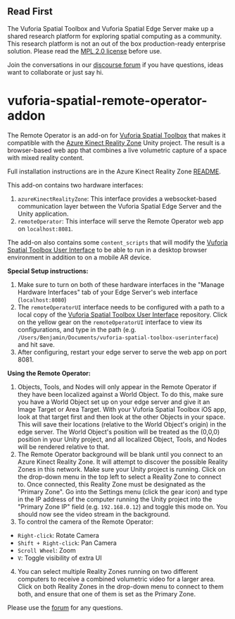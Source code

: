 ## Read First
The Vuforia Spatial Toolbox and Vuforia Spatial Edge Server make up a shared research platform for exploring spatial computing as a community. This research platform is not an out of the box production-ready enterprise solution. Please read the [MPL 2.0 license](LICENSE) before use.

Join the conversations in our [discourse forum](https://forum.spatialtoolbox.vuforia.com) if you have questions, ideas want to collaborate or just say hi.


# vuforia-spatial-remote-operator-addon

The Remote Operator is an add-on for [Vuforia Spatial Toolbox](https://github.com/ptcrealitylab/vuforia-spatial-toolbox-ios) that makes it compatible with the [Azure Kinect Reality Zone](https://github.com/ptcrealitylab/AzureKinectRealityZone) Unity project. The result is a browser-based web app that combines a live volumetric capture of a space with mixed reality content.

Full installation instructions are in the Azure Kinect Reality Zone [README](https://github.com/ptcrealitylab/AzureKinectRealityZone#azure-kinect-reality-zone).

This add-on contains two hardware interfaces:
1. `azureKinectRealityZone`: This interface provides a websocket-based communication layer between the Vuforia Spatial Edge Server and the Unity application.
2. `remoteOperator`: This interface will serve the Remote Operator web app on `localhost:8081`.

The add-on also contains some `content_scripts` that will modify the [Vuforia Spatial Toolbox User Interface](https://github.com/ptcrealitylab/vuforia-spatial-toolbox-userinterface) to be able to run in a desktop browser environment in addition to on a mobile AR device.

**Special Setup instructions:**
1. Make sure to turn on both of these hardware interfaces in the "Manage Hardware Interfaces" tab of your Edge Server's web interface (`localhost:8080`)
2. The `remoteOperatorUI` interface needs to be configured with a path to a local copy of the [Vuforia Spatial Toolbox User Interface](https://github.com/ptcrealitylab/vuforia-spatial-toolbox-userinterface) repository. Click on the yellow gear on the `remoteOperatorUI` interface to view its configurations, and type in the path (e.g. `/Users/Benjamin/Documents/vuforia-spatial-toolbox-userinterface`) and hit save.
3. After configuring, restart your edge server to serve the web app on port 8081.

**Using the Remote Operator:**
1. Objects, Tools, and Nodes will only appear in the Remote Operator if they have been localized against a World Object. To do this, make sure you have a World Object set up on your edge server and give it an Image Target or Area Target. With your Vuforia Spatial Toolbox iOS app, look at that target first and then look at the other Objects in your space. This will save their locations (relative to the World Object's origin) in the edge server. The World Object's position will be treated as the (0,0,0) position in your Unity project, and all localized Object, Tools, and Nodes will be rendered relative to that.
2. The Remote Operator background will be blank until you connect to an Azure Kinect Reality Zone. It will attempt to discover the possible Reality Zones in this network. Make sure your Unity project is running. Click on the drop-down menu in the top left to select a Reality Zone to connect to. Once connected, this Reality Zone must be designated as the "Primary Zone". Go into the Settings menu (click the gear icon) and type in the IP address of the computer running the Unity project into the "Primary Zone IP" field (e.g. `192.168.0.12`) and toggle this mode on. You should now see the video stream in the background.
3. To control the camera of the Remote Operator:
  - `Right-click`: Rotate Camera
  - `Shift + Right-click`: Pan Camera
  - `Scroll Wheel`: Zoom
  - `V`: Toggle visibility of extra UI
4. You can select multiple Reality Zones running on two different computers to receive a combined volumetric video for a larger area. Click on both Reality Zones in the drop-down menu to connect to them both, and ensure that one of them is set as the Primary Zone.

Please use the [forum](https://forum.spatialtoolbox.vuforia.com) for any questions.
